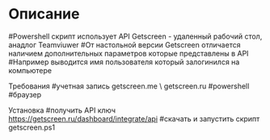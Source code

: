 # Описание
#Powershell скрипт использует API Getscreen - удаленный рабочий стол, анадлог Teamviuwer
#От настольной версии Getscreen отличается наличием дополнительных параметров которые представлены в API
#Например выводится имя пользователя который залогинился на компьютере

Требования
#учетная запись getscreen.me \ getscreen.ru
#powershell
#браузер

Установка
#получить API ключ https://getscreen.ru/dashboard/integrate/api
#скачать и запустить скрипт getscreen.ps1

